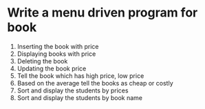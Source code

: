 #	Write a menu driven program for book 
1.	Inserting the book with price
2.	Displaying books with price
3.	Deleting the book
4.	Updating the book price
5.	Tell the book which has high price, low price
6.	Based on the average tell the books as cheap or costly
7.	Sort and display the students by prices
8.	Sort and display the students by book name
